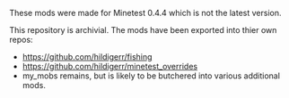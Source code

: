 These mods were made for Minetest 0.4.4 which is not the latest version.

This repository is archivial. The mods have been exported into thier own repos:

- https://github.com/hildigerr/fishing
- https://github.com/hildigerr/minetest_overrides
- my_mobs remains, but is likely to be butchered into various additional mods.
